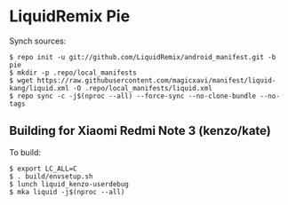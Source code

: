 # LiquidRemix Pie

Synch sources:

    $ repo init -u git://github.com/LiquidRemix/android_manifest.git -b pie
    $ mkdir -p .repo/local_manifests
    $ wget https://raw.githubusercontent.com/magicxavi/manifest/liquid-kang/liquid.xml -O .repo/local_manifests/liquid.xml
    $ repo sync -c -j$(nproc --all) --force-sync --no-clone-bundle --no-tags

Building for Xiaomi Redmi Note 3 (kenzo/kate)
---------------

To build:

    $ export LC_ALL=C
    $ . build/envsetup.sh
    $ lunch liquid_kenzo-userdebug
    $ mka liquid -j$(nproc --all)
